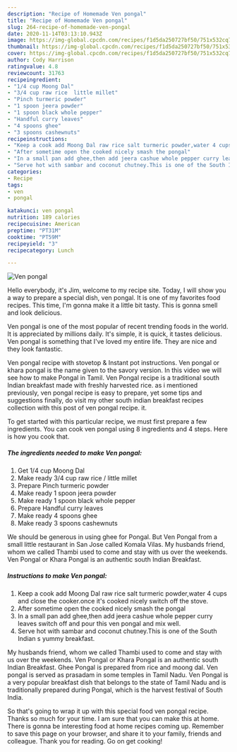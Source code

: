 ```yaml
---
description: "Recipe of Homemade Ven pongal"
title: "Recipe of Homemade Ven pongal"
slug: 264-recipe-of-homemade-ven-pongal
date: 2020-11-14T03:13:10.943Z
image: https://img-global.cpcdn.com/recipes/f1d5da250727bf50/751x532cq70/ven-pongal-recipe-main-photo.jpg
thumbnail: https://img-global.cpcdn.com/recipes/f1d5da250727bf50/751x532cq70/ven-pongal-recipe-main-photo.jpg
cover: https://img-global.cpcdn.com/recipes/f1d5da250727bf50/751x532cq70/ven-pongal-recipe-main-photo.jpg
author: Cody Harrison
ratingvalue: 4.8
reviewcount: 31763
recipeingredient:
- "1/4 cup Moong Dal"
- "3/4 cup raw rice  little millet"
- "Pinch turmeric powder"
- "1 spoon jeera powder"
- "1 spoon black whole pepper"
- "Handful curry leaves"
- "4 spoons ghee"
- "3 spoons cashewnuts"
recipeinstructions:
- "Keep a cook add Moong Dal raw rice salt turmeric powder,water 4 cups and close the cooker.once it&#39;s cooked nicely switch off the stove."
- "After sometime open the cooked nicely smash the pongal"
- "In a small pan add ghee,then add jeera cashue whole pepper curry leaves switch off and pour this ven pongal and mix well."
- "Serve hot with sambar and coconut chutney.This is one of the South Indian s yummy breakfast."
categories:
- Recipe
tags:
- ven
- pongal

katakunci: ven pongal 
nutrition: 189 calories
recipecuisine: American
preptime: "PT31M"
cooktime: "PT59M"
recipeyield: "3"
recipecategory: Lunch

---
```



![Ven pongal](https://img-global.cpcdn.com/recipes/f1d5da250727bf50/751x532cq70/ven-pongal-recipe-main-photo.jpg)

Hello everybody, it's Jim, welcome to my recipe site. Today, I will show you a way to prepare a special dish, ven pongal. It is one of my favorites food recipes. This time, I'm gonna make it a little bit tasty. This is gonna smell and look delicious.

Ven pongal is one of the most popular of recent trending foods in the world. It is appreciated by millions daily. It's simple, it is quick, it tastes delicious. Ven pongal is something that I've loved my entire life. They are nice and they look fantastic.

Ven pongal recipe with stovetop &amp; Instant pot instructions. Ven pongal or khara pongal is the name given to the savory version. In this video we will see how to make Pongal in Tamil. Ven Pongal recipe is a traditional south Indian breakfast made with freshly harvested rice. as i mentioned previously, ven pongal recipe is easy to prepare, yet some tips and suggestions finally, do visit my other south indian breakfast recipes collection with this post of ven pongal recipe. it.


To get started with this particular recipe, we must first prepare a few ingredients. You can cook ven pongal using 8 ingredients and 4 steps. Here is how you cook that.

<!--inarticleads1-->

##### The ingredients needed to make Ven pongal:

1. Get 1/4 cup Moong Dal
1. Make ready 3/4 cup raw rice / little millet
1. Prepare Pinch turmeric powder
1. Make ready 1 spoon jeera powder
1. Make ready 1 spoon black whole pepper
1. Prepare Handful curry leaves
1. Make ready 4 spoons ghee
1. Make ready 3 spoons cashewnuts


We should be generous in using ghee for Pongal. But Ven Pongal from a small little restaurant in San Jose called Komala Vilas. My husbands friend, whom we called Thambi used to come and stay with us over the weekends. Ven Pongal or Khara Pongal is an authentic south Indian Breakfast. 

<!--inarticleads2-->

##### Instructions to make Ven pongal:

1. Keep a cook add Moong Dal raw rice salt turmeric powder,water 4 cups and close the cooker.once it&#39;s cooked nicely switch off the stove.
1. After sometime open the cooked nicely smash the pongal
1. In a small pan add ghee,then add jeera cashue whole pepper curry leaves switch off and pour this ven pongal and mix well.
1. Serve hot with sambar and coconut chutney.This is one of the South Indian s yummy breakfast.


My husbands friend, whom we called Thambi used to come and stay with us over the weekends. Ven Pongal or Khara Pongal is an authentic south Indian Breakfast. Ghee Pongal is prepared from rice and moong dal. Ven pongal is served as prasadam in some temples in Tamil Nadu. Ven Pongal is a very popular breakfast dish that belongs to the state of Tamil Nadu and is traditionally prepared during Pongal, which is the harvest festival of South India. 

So that's going to wrap it up with this special food ven pongal recipe. Thanks so much for your time. I am sure that you can make this at home. There is gonna be interesting food at home recipes coming up. Remember to save this page on your browser, and share it to your family, friends and colleague. Thank you for reading. Go on get cooking!
